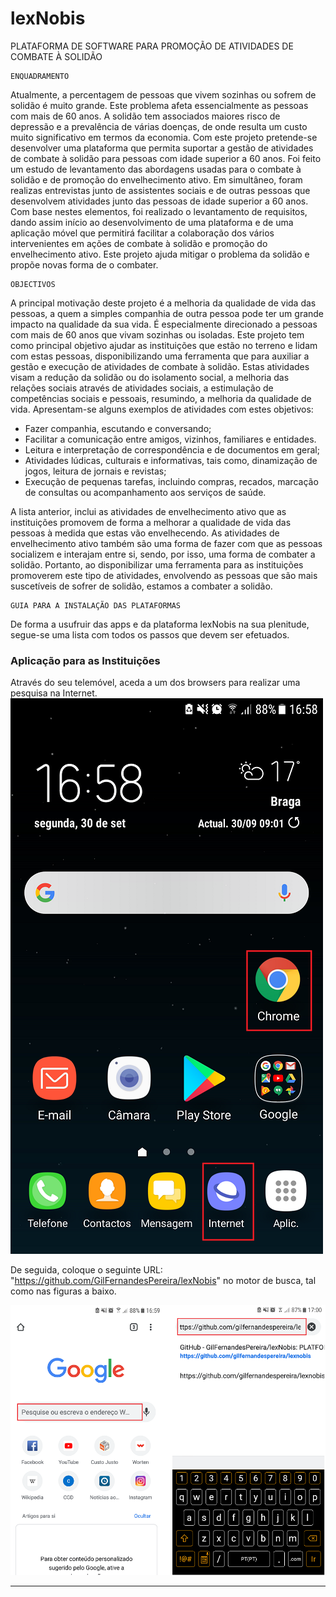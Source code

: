 # lexNobis
PLATAFORMA DE SOFTWARE PARA PROMOÇÃO DE ATIVIDADES DE COMBATE À SOLIDÃO

 	ENQUADRAMENTO
 Atualmente, a percentagem de pessoas que vivem sozinhas ou sofrem de solidão é muito grande. Este problema afeta essencialmente as pessoas com mais de 60 anos. A solidão tem associados maiores risco de depressão e a prevalência de várias doenças, de onde resulta um custo muito significativo em termos da economia. Com este projeto pretende-se desenvolver uma plataforma que permita suportar a gestão de atividades de combate à solidão para pessoas com idade superior a 60 anos. Foi feito um estudo de levantamento das abordagens usadas para o combate à solidão e de promoção do envelhecimento ativo. Em simultâneo, foram realizas entrevistas junto de assistentes sociais e de outras pessoas que desenvolvem atividades junto das pessoas de idade superior a 60 anos. Com base nestes elementos, foi realizado o levantamento de requisitos, dando assim início ao desenvolvimento de uma plataforma e de uma aplicação móvel que permitirá facilitar a colaboração dos vários intervenientes em ações de combate à solidão e promoção do envelhecimento ativo. Este projeto ajuda mitigar o problema da solidão e propõe novas forma de o combater.

 	OBJECTIVOS
 A principal motivação deste projeto é a melhoria da qualidade de vida das pessoas, a quem a simples companhia de outra pessoa pode ter um grande impacto na qualidade da sua vida. É especialmente direcionado a pessoas com mais de 60 anos que vivam sozinhas ou isoladas. Este projeto tem como principal objetivo ajudar as instituições que estão no terreno e lidam com estas pessoas, disponibilizando uma ferramenta que para auxiliar a gestão e execução de atividades de combate à solidão. Estas atividades visam a redução da solidão ou do isolamento social, a melhoria das relações sociais através de atividades sociais, a estimulação de competências sociais e pessoais, resumindo, a melhoria da qualidade de vida. Apresentam-se alguns exemplos de atividades com estes objetivos:
   *	Fazer companhia, escutando e conversando;
   *	Facilitar a comunicação entre amigos, vizinhos, familiares e entidades.
   *	Leitura e interpretação de correspondência e de documentos em geral;
   *	Atividades lúdicas, culturais e informativas, tais como, dinamização de jogos, leitura de jornais e revistas;
   *	Execução de pequenas tarefas, incluindo compras, recados, marcação de consultas ou acompanhamento aos serviços de saúde.
   
 A lista anterior, inclui as atividades de envelhecimento ativo que as instituições promovem de forma a melhorar a qualidade de vida das pessoas à medida que estas vão envelhecendo. As atividades de envelhecimento ativo também são uma forma de fazer com que as pessoas socializem e interajam entre si, sendo, por isso, uma forma de combater a solidão. Portanto, ao disponibilizar uma ferramenta para as instituições promoverem este tipo de atividades, envolvendo as pessoas que são mais suscetíveis de sofrer de solidão, estamos a combater a solidão.
 
  	GUIA PARA A INSTALAÇÃO DAS PLATAFORMAS

De forma a usufruir das apps e da plataforma lexNobis na sua plenitude, segue-se uma lista com todos os passos que devem ser efetuados.

### Aplicação para as Instituições

Através do seu telemóvel, aceda a um dos browsers para realizar uma pesquisa na Internet.
![Screenshot 1](https://github.com/GilFernandesPereira/lexNobis/blob/master/Imagens/browsers.png)

De seguida, coloque o seguinte URL: "https://github.com/GilFernandesPereira/lexNobis" no motor de busca, tal como nas figuras a baixo.

![Screenshot 2](https://github.com/GilFernandesPereira/lexNobis/blob/master/Imagens/Google.png)

---
